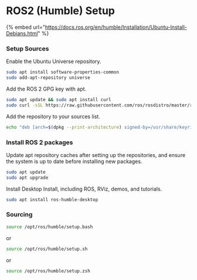 # ROS2 (Humble) Setup

{% embed url="https://docs.ros.org/en/humble/Installation/Ubuntu-Install-Debians.html" %}

### Setup Sources

Enable the Ubuntu Universe repository.

```bash
sudo apt install software-properties-common
sudo add-apt-repository universe
```



Add the ROS 2 GPG key with apt.

```bash
sudo apt update && sudo apt install curl
sudo curl -sSL https://raw.githubusercontent.com/ros/rosdistro/master/ros.key -o /usr/share/keyrings/ros-archive-keyring.gpg
```



Add the repository to your sources list.

```bash
echo "deb [arch=$(dpkg --print-architecture) signed-by=/usr/share/keyrings/ros-archive-keyring.gpg] http://packages.ros.org/ros2/ubuntu $(. /etc/os-release && echo $UBUNTU_CODENAME) main" | sudo tee /etc/apt/sources.list.d/ros2.list > /dev/null
```



### Install ROS 2 packages

Update apt repository caches after setting up the repositories, and ensure the system is up to date before installing new packages.

```bash
sudo apt update
sudo apt upgrade
```



Install Desktop Install, including ROS, RViz, demos, and tutorials.

```bash
sudo apt install ros-humble-desktop
```



### Sourcing

```bash
source /opt/ros/humble/setup.bash
```

or

```bash
source /opt/ros/humble/setup.sh
```

or

```bash
source /opt/ros/humble/setup.zsh
```






